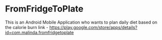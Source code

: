 # FromFridgeToPlate
This is an Android Mobile Application who wants to plan daily diet based on the calorie burn
link - https://play.google.com/store/apps/details?id=com.malinda.fromfridgetoplate
